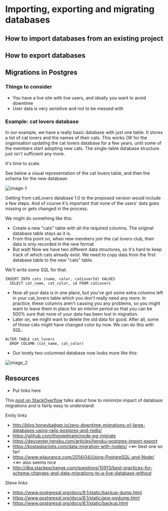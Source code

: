 # Importing, exporting and migrating databases

## How to import databases from an existing project

## How to export databases

## Migrations in Postgres

### Things to consider

- You have a live site with live users, and ideally you want to avoid downtime
- User data is very sensitive and not to be messed with


### Example: cat lovers database

In our example, we have a really basic database with just one table. It stores a list of cat lovers and the names of their cats. This works OK for the organisation updating the cat lovers database for a few years, until some of the members start adopting new cats. The single-table database structure just isn't sufficient any more.

It's time to scale.

See below a visual representation of the cat lovers table, and then the schema for the new database:

![image-1](/Users/emilybertwistle/FAC/READMES/week-7/Database_schema1.png)

Getting from catLovers database 1.0 to the proposed version would include a few steps. And of course it's important that none of the users' data goes missing or gets changed in the process.

We might do something like this:

- Create a new "cats" table with all the required columns. The original database table stays as it is.
- From this point on, when new members join the cat lovers club, their data is only recorded in the new format
- But wait! Now we have two different data structures, so it's hard to keep track of which cats already exist. We need to copy data from the first database table to the new "cats" table.

We'll write some SQL for that:

```
INSERT INTO cats (name, color, catLoverId) VALUES
  SELECT cat_name, cat_color, id FROM catLovers
```
- Now all your data is in one place, but you've got some extra columns left in your cat_lovers table which you don't really need any more. In practice, these columns aren't causing you any problems, so you might want to leave them in place for an interim period so that you can be 500% sure that none of your data has been lost in migration.
- Later on, we might want to delete the old data for good. After all, some of those cats might have changed color by now. We can do this with SQL:

```
ALTER TABLE cat_lovers
  DROP COLUMN (cat_name, cat_color)
```

- Our lovely two-columned database now looks more like this:

![image_2](/Users/emilybertwistle/FAC/READMES/week-7/Database_schema2.png)






## Resources

- Put links here

This [post on StackOverflow](http://dba.stackexchange.com/questions/10913/best-practices-for-schema-changes-and-data-migrations-to-a-live-database-without) talks about how to minimize impact of database migrations and is fairly easy to understand:

Emily links
- http://blog.honeybadger.io/zero-downtime-migrations-of-large-databases-using-rails-postgres-and-redis/
- https://github.com/theoephraim/node-pg-migrate
- https://devcenter.heroku.com/articles/heroku-postgres-import-export
- https://kostasbariotis.com/data-migration-with-nodejs/ <<== best one so far!
- https://www.wlaurance.com/2014/04/Using-PostgreSQL-and-Node/ <<== also seems nice
- http://dba.stackexchange.com/questions/10913/best-practices-for-schema-changes-and-data-migrations-to-a-live-database-without

Steve links
- https://www.postgresql.org/docs/9.1/static/backup-dump.html
- https://www.postgresql.org/docs/8.1/static/app-pgdump.html
- https://www.postgresql.org/docs/8.1/static/backup.html
